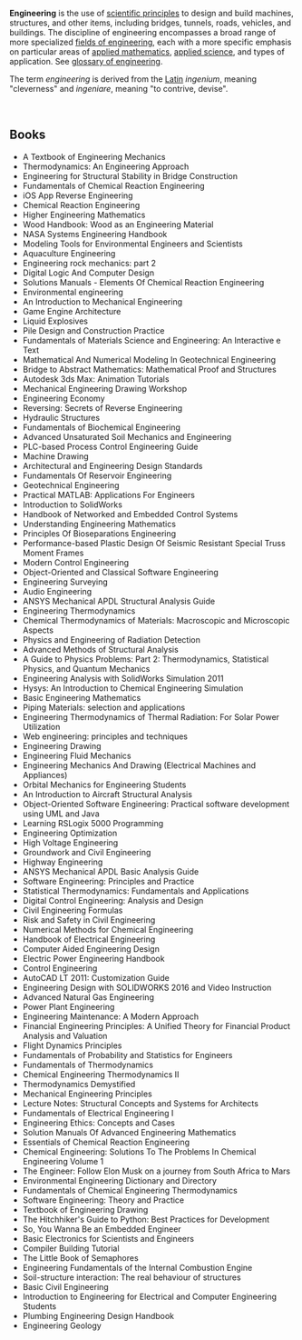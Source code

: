

<p><strong>Engineering</strong>&nbsp;is the use of&nbsp;<a title="Scientific method" href="https://en.wikipedia.org/wiki/Scientific_method">scientific principles</a>&nbsp;to design and build machines, structures, and other items, including bridges, tunnels, roads, vehicles, and buildings.&nbsp;The discipline of engineering encompasses a broad range of more specialized&nbsp;<a title="List of engineering branches" href="https://en.wikipedia.org/wiki/List_of_engineering_branches">fields of engineering</a>, each with a more specific emphasis on particular areas of&nbsp;<a title="Applied mathematics" href="https://en.wikipedia.org/wiki/Applied_mathematics">applied mathematics</a>,&nbsp;<a title="Applied science" href="https://en.wikipedia.org/wiki/Applied_science">applied science</a>, and types of application. See&nbsp;<a title="Glossary of engineering" href="https://en.wikipedia.org/wiki/Glossary_of_engineering">glossary of engineering</a>.</p>
<p>The term&nbsp;<em>engineering</em>&nbsp;is derived from the&nbsp;<a title="Latin" href="https://en.wikipedia.org/wiki/Latin">Latin</a>&nbsp;<em>ingenium</em>, meaning "cleverness" and&nbsp;<em>ingeniare</em>, meaning "to contrive, devise".</p>
</br>

<h2> Books</h2>


<ul>

                             

 <li><a target="_blank" href="https://github.com/manjunath5496/Engineering-Books/blob/master/enb(1).pdf" style="text-decoration:none;">A Textbook of Engineering Mechanics </a></li>

 <li><a target="_blank" href="https://github.com/manjunath5496/Engineering-Books/blob/master/enb(2).pdf" style="text-decoration:none;">Thermodynamics: An Engineering Approach</a></li>

<li><a target="_blank" href="https://github.com/manjunath5496/Engineering-Books/blob/master/enb(3).pdf" style="text-decoration:none;">Engineering for Structural Stability in Bridge Construction</a></li>
 <li><a target="_blank" href="https://github.com/manjunath5496/Engineering-Books/blob/master/enb(4).pdf" style="text-decoration:none;">Fundamentals of Chemical Reaction Engineering</a></li>                              
<li><a target="_blank" href="https://github.com/manjunath5496/Engineering-Books/blob/master/enb(5).pdf" style="text-decoration:none;">iOS App Reverse Engineering</a></li>
<li><a target="_blank" href="https://github.com/manjunath5496/Engineering-Books/blob/master/enb(6).pdf" style="text-decoration:none;">Chemical Reaction Engineering</a></li>
 <li><a target="_blank" href="https://github.com/manjunath5496/Engineering-Books/blob/master/enb(7).pdf" style="text-decoration:none;">Higher Engineering Mathematics</a></li>

 <li><a target="_blank" href="https://github.com/manjunath5496/Engineering-Books/blob/master/enb(8).pdf" style="text-decoration:none;"> Wood Handbook: Wood as an Engineering Material </a></li>
                              
 <li><a target="_blank" href="https://github.com/manjunath5496/Engineering-Books/blob/master/enb(10).pdf" style="text-decoration:none;">NASA Systems Engineering Handbook </a></li>                              
<li><a target="_blank" href="https://github.com/manjunath5496/Engineering-Books/blob/master/enb(11).pdf" style="text-decoration:none;">Modeling Tools for Environmental Engineers and Scientists</a></li>
<li><a target="_blank" href="https://github.com/manjunath5496/Engineering-Books/blob/master/enb(12).pdf" style="text-decoration:none;">Aquaculture Engineering</a></li>
<li><a target="_blank" href="https://github.com/manjunath5496/Engineering-Books/blob/master/enb(13).pdf" style="text-decoration:none;">Engineering rock mechanics: part 2</a></li>
                              
<li><a target="_blank" href="https://github.com/manjunath5496/Engineering-Books/blob/master/enb(14).pdf" style="text-decoration:none;">Digital Logic And Computer Design</a></li>
<li><a target="_blank" href="https://github.com/manjunath5496/Engineering-Books/blob/master/enb(15).pdf" style="text-decoration:none;">Solutions Manuals - Elements Of Chemical Reaction Engineering</a></li>



<li><a target="_blank" href="https://github.com/manjunath5496/Engineering-Books/blob/master/enb(16).pdf" style="text-decoration:none;">Environmental engineering</a></li>

  <li><a target="_blank" href="https://github.com/manjunath5496/Engineering-Books/blob/master/enb(17).pdf" style="text-decoration:none;">An Introduction to Mechanical Engineering</a></li>   
  
<li><a target="_blank" href="https://github.com/manjunath5496/Engineering-Books/blob/master/enb(18).pdf" style="text-decoration:none;">Game Engine Architecture</a></li> 
<li><a target="_blank" href="https://github.com/manjunath5496/Engineering-Books/blob/master/enb(19).pdf" style="text-decoration:none;">Liquid Explosives</a></li> 

<li><a target="_blank" href="https://github.com/manjunath5496/Engineering-Books/blob/master/enb(20).pdf" style="text-decoration:none;">Pile Design and Construction Practice </a></li>

<li><a target="_blank" href="https://github.com/manjunath5496/Engineering-Books/blob/master/enb(21).pdf" style="text-decoration:none;">Fundamentals of Materials Science and Engineering: An Interactive e Text</a></li>
<li><a target="_blank" href="https://github.com/manjunath5496/Engineering-Books/blob/master/enb(22).pdf" style="text-decoration:none;">Mathematical And Numerical Modeling In Geotechnical Engineering</a></li> 
 
 

   <li><a target="_blank" href="https://github.com/manjunath5496/Engineering-Books/blob/master/enb(24).pdf" style="text-decoration:none;">Bridge to Abstract Mathematics: Mathematical Proof and Structures</a></li>
 
   <li><a target="_blank" href="https://github.com/manjunath5496/Engineering-Books/blob/master/enb(25).pdf" style="text-decoration:none;">Autodesk 3ds Max: Animation Tutorials</a></li>                              
 <li><a target="_blank" href="https://github.com/manjunath5496/Engineering-Books/blob/master/enb(26).pdf" style="text-decoration:none;">Mechanical Engineering Drawing Workshop</a></li>
  <li><a target="_blank" href="https://github.com/manjunath5496/Engineering-Books/blob/master/enb(27).pdf" style="text-decoration:none;">Engineering Economy</a></li>
   
 
   <li><a target="_blank" href="https://github.com/manjunath5496/Engineering-Books/blob/master/enb(28).pdf" style="text-decoration:none;">Reversing: Secrets of Reverse Engineering </a></li>
 
   <li><a target="_blank" href="https://github.com/manjunath5496/Engineering-Books/blob/master/enb(29).pdf" style="text-decoration:none;">Hydraulic Structures </a></li>                              

  <li><a target="_blank" href="https://github.com/manjunath5496/Engineering-Books/blob/master/enb(30).pdf" style="text-decoration:none;">Fundamentals of Biochemical Engineering</a></li>
 
   <li><a target="_blank" href="https://github.com/manjunath5496/Engineering-Books/blob/master/enb(31).pdf" style="text-decoration:none;">Advanced Unsaturated Soil Mechanics and Engineering</a></li> 
    <li><a target="_blank" href="https://github.com/manjunath5496/Engineering-Books/blob/master/enb(32).pdf" style="text-decoration:none;">PLC-based Process Control Engineering Guide</a></li> 

                   
  <li><a target="_blank" href="https://github.com/manjunath5496/Engineering-Books/blob/master/enb(34).pdf" style="text-decoration:none;">Machine Drawing</a></li> 
 
  <li><a target="_blank" href="https://github.com/manjunath5496/Engineering-Books/blob/master/enb(35).pdf" style="text-decoration:none;">Architectural and Engineering Design Standards</a></li> 
  
 
<li><a target="_blank" href="https://github.com/manjunath5496/Engineering-Books/blob/master/enb(37).pdf" style="text-decoration:none;">Fundamentals Of Reservoir Engineering</a></li>
 <li><a target="_blank" href="https://github.com/manjunath5496/Engineering-Books/blob/master/enb(38).pdf" style="text-decoration:none;">Geotechnical Engineering</a></li>
<li><a target="_blank" href="https://github.com/manjunath5496/Engineering-Books/blob/master/enb(39).pdf" style="text-decoration:none;">Practical MATLAB: Applications For Engineers</a></li>
 <li><a target="_blank" href="https://github.com/manjunath5496/Engineering-Books/blob/master/enb(40).pdf" style="text-decoration:none;">Introduction to SolidWorks</a></li>                              
<li><a target="_blank" href="https://github.com/manjunath5496/Engineering-Books/blob/master/enb(41).pdf" style="text-decoration:none;">Handbook of Networked and Embedded Control Systems</a></li>
<li><a target="_blank" href="https://github.com/manjunath5496/Engineering-Books/blob/master/enb(42).pdf" style="text-decoration:none;">Understanding Engineering Mathematics </a></li>
 
  <li><a target="_blank" href="https://github.com/manjunath5496/Engineering-Books/blob/master/enb(43).pdf" style="text-decoration:none;">Principles Of Bioseparations Engineering</a></li>
 <li><a target="_blank" href="https://github.com/manjunath5496/Engineering-Books/blob/master/enb(44).pdf" style="text-decoration:none;">Performance-based Plastic Design Of Seismic Resistant Special Truss Moment Frames </a></li>
   <li><a target="_blank" href="https://github.com/manjunath5496/Engineering-Books/blob/master/enb(45).pdf" style="text-decoration:none;">Modern Control Engineering</a></li>
                            
<li><a target="_blank" href="https://github.com/manjunath5496/Engineering-Books/blob/master/enb(46).pdf" style="text-decoration:none;">Object-Oriented and Classical Software Engineering</a></li>

<li><a target="_blank" href="https://github.com/manjunath5496/Engineering-Books/blob/master/enb(47).pdf" style="text-decoration:none;">Engineering Surveying</a></li>

<li><a target="_blank" href="https://github.com/manjunath5496/Engineering-Books/blob/master/enb(48).pdf" style="text-decoration:none;">Audio Engineering </a></li>
                              
<li><a target="_blank" href="https://github.com/manjunath5496/Engineering-Books/blob/master/enb(49).pdf" style="text-decoration:none;">ANSYS Mechanical APDL Structural Analysis Guide</a></li>
<li><a target="_blank" href="https://github.com/manjunath5496/Engineering-Books/blob/master/enb(50).pdf" style="text-decoration:none;">Engineering Thermodynamics </a></li>

<li><a target="_blank" href="https://github.com/manjunath5496/Engineering-Books/blob/master/enb(51).pdf" style="text-decoration:none;">Chemical Thermodynamics of Materials: Macroscopic and Microscopic Aspects </a></li>

<li><a target="_blank" href="https://github.com/manjunath5496/Engineering-Books/blob/master/enb(52).pdf" style="text-decoration:none;">Physics and Engineering of Radiation Detection</a></li>

<li><a target="_blank" href="https://github.com/manjunath5496/Engineering-Books/blob/master/enb(53).pdf" style="text-decoration:none;">Advanced Methods of Structural Analysis</a></li>

<li><a target="_blank" href="https://github.com/manjunath5496/Engineering-Books/blob/master/enb(54).pdf" style="text-decoration:none;">A Guide to Physics Problems: Part 2: Thermodynamics, Statistical Physics, and Quantum Mechanics </a></li>

<li><a target="_blank" href="https://github.com/manjunath5496/Engineering-Books/blob/master/enb(55).pdf" style="text-decoration:none;">Engineering Analysis with SolidWorks Simulation 2011  </a></li>

<li><a target="_blank" href="https://github.com/manjunath5496/Engineering-Books/blob/master/enb(56).pdf" style="text-decoration:none;">Hysys: An Introduction to Chemical Engineering Simulation</a></li>

<li><a target="_blank" href="https://github.com/manjunath5496/Engineering-Books/blob/master/enb(57).pdf" style="text-decoration:none;">Basic Engineering Mathematics  </a></li>

<li><a target="_blank" href="https://github.com/manjunath5496/Engineering-Books/blob/master/enb(58).pdf" style="text-decoration:none;">Piping Materials: selection and applications  </a></li>



 <li><a target="_blank" href="https://github.com/manjunath5496/Engineering-Books/blob/master/enb(59).pdf" style="text-decoration:none;">Engineering Thermodynamics of Thermal Radiation: For Solar Power Utilization </a></li>

 <li><a target="_blank" href="https://github.com/manjunath5496/Engineering-Books/blob/master/enb(60).pdf" style="text-decoration:none;">Web engineering: principles and techniques</a></li>

<li><a target="_blank" href="https://github.com/manjunath5496/Engineering-Books/blob/master/enb(61).pdf" style="text-decoration:none;">Engineering Drawing</a></li>
 <li><a target="_blank" href="https://github.com/manjunath5496/Engineering-Books/blob/master/enb(62).pdf" style="text-decoration:none;">Engineering Fluid Mechanics</a></li>                              
<li><a target="_blank" href="https://github.com/manjunath5496/Engineering-Books/blob/master/enb(63).pdf" style="text-decoration:none;">Engineering Mechanics And Drawing (Electrical Machines and Appliances) </a></li>
<li><a target="_blank" href="https://github.com/manjunath5496/Engineering-Books/blob/master/enb(64).pdf" style="text-decoration:none;">Orbital Mechanics for Engineering Students</a></li>
 <li><a target="_blank" href="https://github.com/manjunath5496/Engineering-Books/blob/master/enb(65).pdf" style="text-decoration:none;">An Introduction to Aircraft Structural Analysis</a></li>

 <li><a target="_blank" href="https://github.com/manjunath5496/Engineering-Books/blob/master/enb(66).pdf" style="text-decoration:none;"> Object-Oriented Software Engineering: Practical software development using UML and Java </a></li>
                              
 <li><a target="_blank" href="https://github.com/manjunath5496/Engineering-Books/blob/master/enb(67).pdf" style="text-decoration:none;">Learning RSLogix 5000 Programming </a></li>                              
<li><a target="_blank" href="https://github.com/manjunath5496/Engineering-Books/blob/master/enb(68).pdf" style="text-decoration:none;">Engineering Optimization</a></li>
<li><a target="_blank" href="https://github.com/manjunath5496/Engineering-Books/blob/master/enb(69).pdf" style="text-decoration:none;">High Voltage Engineering</a></li>
<li><a target="_blank" href="https://github.com/manjunath5496/Engineering-Books/blob/master/enb(70).pdf" style="text-decoration:none;">Groundwork and Civil Engineering</a></li>
                              
<li><a target="_blank" href="https://github.com/manjunath5496/Engineering-Books/blob/master/enb(71).pdf" style="text-decoration:none;">Highway Engineering</a></li>
<li><a target="_blank" href="https://github.com/manjunath5496/Engineering-Books/blob/master/enb(72).pdf" style="text-decoration:none;">ANSYS Mechanical APDL Basic Analysis Guide</a></li>



<li><a target="_blank" href="https://github.com/manjunath5496/Engineering-Books/blob/master/enb(73).pdf" style="text-decoration:none;">Software Engineering: Principles and Practice</a></li>

  <li><a target="_blank" href="https://github.com/manjunath5496/Engineering-Books/blob/master/enb(74).pdf" style="text-decoration:none;">Statistical Thermodynamics: Fundamentals and Applications</a></li>   
  
<li><a target="_blank" href="https://github.com/manjunath5496/Engineering-Books/blob/master/enb(75).pdf" style="text-decoration:none;">Digital Control Engineering: Analysis and Design</a></li> 
<li><a target="_blank" href="https://github.com/manjunath5496/Engineering-Books/blob/master/enb(77).pdf" style="text-decoration:none;">Civil Engineering Formulas</a></li> 

<li><a target="_blank" href="https://github.com/manjunath5496/Engineering-Books/blob/master/enb(78).pdf" style="text-decoration:none;">Risk and Safety in Civil Engineering </a></li>

<li><a target="_blank" href="https://github.com/manjunath5496/Engineering-Books/blob/master/enb(79).pdf" style="text-decoration:none;">Numerical Methods for Chemical Engineering</a></li>
<li><a target="_blank" href="https://github.com/manjunath5496/Engineering-Books/blob/master/enb(80).pdf" style="text-decoration:none;">Handbook of Electrical Engineering</a></li> 
 
 

   <li><a target="_blank" href="https://github.com/manjunath5496/Engineering-Books/blob/master/enb(81).pdf" style="text-decoration:none;">Computer Aided Engineering Design</a></li>
 
   <li><a target="_blank" href="https://github.com/manjunath5496/Engineering-Books/blob/master/enb(82).pdf" style="text-decoration:none;">Electric Power Engineering Handbook</a></li>                              
 <li><a target="_blank" href="https://github.com/manjunath5496/Engineering-Books/blob/master/enb(83).pdf" style="text-decoration:none;">Control Engineering</a></li>
  <li><a target="_blank" href="https://github.com/manjunath5496/Engineering-Books/blob/master/enb(84).pdf" style="text-decoration:none;">AutoCAD LT 2011: Customization Guide</a></li>
   
 
   <li><a target="_blank" href="https://github.com/manjunath5496/Engineering-Books/blob/master/enb(85).pdf" style="text-decoration:none;">Engineering Design with SOLIDWORKS 2016 and Video Instruction </a></li>
 
   <li><a target="_blank" href="https://github.com/manjunath5496/Engineering-Books/blob/master/enb(87).pdf" style="text-decoration:none;">Advanced Natural Gas Engineering </a></li>                              

  <li><a target="_blank" href="https://github.com/manjunath5496/Engineering-Books/blob/master/enb(88).pdf" style="text-decoration:none;">Power Plant Engineering</a></li>
 
   <li><a target="_blank" href="https://github.com/manjunath5496/Engineering-Books/blob/master/enb(90).pdf" style="text-decoration:none;">Engineering Maintenance: A Modern Approach</a></li> 
    <li><a target="_blank" href="https://github.com/manjunath5496/Engineering-Books/blob/master/enb(91).pdf" style="text-decoration:none;">Financial Engineering Principles: A Unified Theory for Financial Product Analysis and Valuation</a></li> 

                   
  <li><a target="_blank" href="https://github.com/manjunath5496/Engineering-Books/blob/master/enb(92).pdf" style="text-decoration:none;">Flight Dynamics Principles</a></li> 
 
  <li><a target="_blank" href="https://github.com/manjunath5496/Engineering-Books/blob/master/enb(93).pdf" style="text-decoration:none;">Fundamentals of Probability and Statistics for Engineers</a></li> 
  
 
<li><a target="_blank" href="https://github.com/manjunath5496/Engineering-Books/blob/master/enb(94).pdf" style="text-decoration:none;">Fundamentals of Thermodynamics</a></li>
 <li><a target="_blank" href="https://github.com/manjunath5496/Engineering-Books/blob/master/enb(95).pdf" style="text-decoration:none;">Chemical Engineering Thermodynamics II</a></li>
<li><a target="_blank" href="https://github.com/manjunath5496/Engineering-Books/blob/master/enb(96).pdf" style="text-decoration:none;">Thermodynamics Demystified</a></li>
 <li><a target="_blank" href="https://github.com/manjunath5496/Engineering-Books/blob/master/enb(97).pdf" style="text-decoration:none;">Mechanical Engineering Principles</a></li>                              
<li><a target="_blank" href="https://github.com/manjunath5496/Engineering-Books/blob/master/enb(98).pdf" style="text-decoration:none;">Lecture Notes: Structural Concepts and Systems for Architects</a></li>
<li><a target="_blank" href="https://github.com/manjunath5496/Engineering-Books/blob/master/enb(99).pdf" style="text-decoration:none;">Fundamentals of Electrical Engineering I </a></li>
 
  <li><a target="_blank" href="https://github.com/manjunath5496/Engineering-Books/blob/master/enb(100).pdf" style="text-decoration:none;">Engineering Ethics: Concepts and Cases</a></li>
 <li><a target="_blank" href="https://github.com/manjunath5496/Engineering-Books/blob/master/enb(101).pdf" style="text-decoration:none;">Solution Manuals Of Advanced Engineering Mathematics </a></li>
   <li><a target="_blank" href="https://github.com/manjunath5496/Engineering-Books/blob/master/enb(103).pdf" style="text-decoration:none;">Essentials of Chemical Reaction Engineering</a></li>
                            
<li><a target="_blank" href="https://github.com/manjunath5496/Engineering-Books/blob/master/enb(104).pdf" style="text-decoration:none;">Chemical Engineering: Solutions To The Problems In Chemical Engineering Volume 1</a></li>

<li><a target="_blank" href="https://github.com/manjunath5496/Engineering-Books/blob/master/enb(105).pdf" style="text-decoration:none;">The Engineer: Follow Elon Musk on a journey from South Africa to Mars</a></li>

<li><a target="_blank" href="https://github.com/manjunath5496/Engineering-Books/blob/master/enb(106).pdf" style="text-decoration:none;">Environmental Engineering Dictionary and Directory </a></li>
                              
<li><a target="_blank" href="https://github.com/manjunath5496/Engineering-Books/blob/master/enb(107).pdf" style="text-decoration:none;">Fundamentals of Chemical Engineering Thermodynamics</a></li>
<li><a target="_blank" href="https://github.com/manjunath5496/Engineering-Books/blob/master/enb(108).pdf" style="text-decoration:none;">Software Engineering: Theory and Practice </a></li>


<li><a target="_blank" href="https://github.com/manjunath5496/Engineering-Books/blob/master/enb(9).pdf" style="text-decoration:none;">Textbook of Engineering Drawing</a></li>

<li><a target="_blank" href="https://github.com/manjunath5496/Engineering-Books/blob/master/enb(36).pdf" style="text-decoration:none;">The Hitchhiker's Guide to Python: Best Practices for Development</a></li>

<li><a target="_blank" href="https://github.com/manjunath5496/Engineering-Books/blob/master/enb(86).pdf" style="text-decoration:none;">So, You Wanna Be an Embedded Engineer </a></li>
                              
<li><a target="_blank" href="https://github.com/manjunath5496/Engineering-Books/blob/master/enb(102).pdf" style="text-decoration:none;">Basic Electronics for Scientists and Engineers</a></li>
<li><a target="_blank" href="https://github.com/manjunath5496/Engineering-Books/blob/master/enb(23).pdf" style="text-decoration:none;">Compiler Building Tutorial </a></li>

<li><a target="_blank" href="https://github.com/manjunath5496/Engineering-Books/blob/master/enb(33).pdf" style="text-decoration:none;">The Little Book of Semaphores </a></li>

<li><a target="_blank" href="https://github.com/manjunath5496/Engineering-Books/blob/master/enb(89).pdf" style="text-decoration:none;">Engineering Fundamentals of the Internal Combustion Engine </a></li>

<li><a target="_blank" href="https://github.com/manjunath5496/Engineering-Books/blob/master/enb(109).pdf" style="text-decoration:none;">Soil-structure interaction: The real behaviour of structures</a></li>
<li><a target="_blank" href="https://github.com/manjunath5496/Engineering-Books/blob/master/enb(110).pdf" style="text-decoration:none;">Basic Civil Engineering </a></li>

<li><a target="_blank" href="https://github.com/manjunath5496/Engineering-Books/blob/master/enb(111).pdf" style="text-decoration:none;">Introduction to Engineering for Electrical and Computer Engineering Students </a></li>

<li><a target="_blank" href="https://github.com/manjunath5496/Engineering-Books/blob/master/enb(112).pdf" style="text-decoration:none;">Plumbing Engineering Design Handbook </a></li>

<li><a target="_blank" href="https://github.com/manjunath5496/Engineering-Books/blob/master/enb(113).pdf" style="text-decoration:none;">Engineering Geology </a></li>

</ul>
